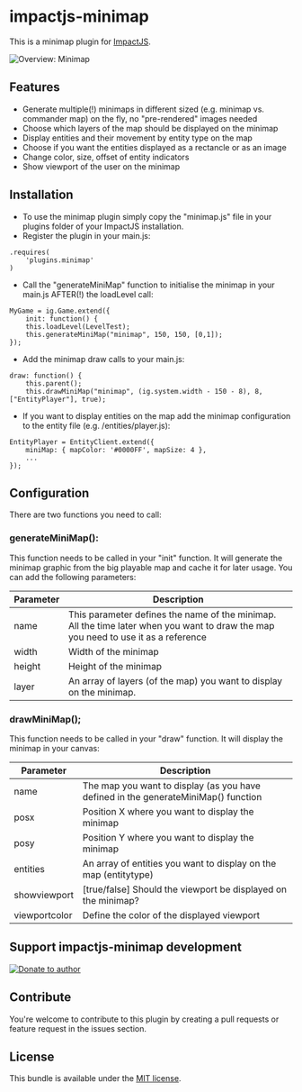 impactjs-minimap
================

This is a minimap plugin for [ImpactJS](http://www.impactjs.com/).

![Overview: Minimap](https://github.com/dryas/impactjs-minimap/blob/master/doc/img/overview.png)

Features
--------

 * Generate multiple(!) minimaps in different sized (e.g. minimap vs. commander map) on the fly, no "pre-rendered" images needed
 * Choose which layers of the map should be displayed on the minimap
 * Display entities and their movement by entity type on the map
 * Choose if you want the entities displayed as a rectancle or as an image
 * Change color, size, offset of entity indicators
 * Show viewport of the user on the minimap

Installation
------------

  * To use the minimap plugin simply copy the "minimap.js" file in your plugins folder of your ImpactJS installation.
  * Register the plugin in your main.js:
```
.requires(
	'plugins.minimap'
)
```
  * Call the "generateMiniMap" function to initialise the minimap in your main.js AFTER(!) the loadLevel call:
```
MyGame = ig.Game.extend({
    init: function() {
    this.loadLevel(LevelTest);
    this.generateMiniMap("minimap", 150, 150, [0,1]);
});
```
  * Add the minimap draw calls to your main.js:
```
draw: function() {
    this.parent();
    this.drawMiniMap("minimap", (ig.system.width - 150 - 8), 8, ["EntityPlayer"], true);
```
  * If you want to display entities on the map add the minimap configuration to the entity file (e.g. /entities/player.js):
```
EntityPlayer = EntityClient.extend({
    miniMap: { mapColor: '#0000FF', mapSize: 4 },
    ...
});
```

Configuration
------------

There are two functions you need to call:

### generateMiniMap():

This function needs to be called in your "init" function. It will generate the minimap graphic from the big playable map and cache it for later usage. You can add the following parameters:

| Parameter        | Description  |
| ---------------- | ------------ |
| name             | This parameter defines the name of the minimap. All the time later when you want to draw the map you need to use it as a reference |
| width            | Width of the minimap |
| height           | Height of the minimap |
| layer            | An array of layers (of the map) you want to display on the minimap. |

### drawMiniMap();

This function needs to be called in your "draw" function. It will display the minimap in your canvas:

| Parameter        | Description  |
| ---------------- | ------------ |
| name             | The map you want to display (as you have defined in the generateMiniMap() function |
| posx             | Position X where you want to display the minimap |
| posy             | Position Y where you want to display the minimap |
| entities         | An array of entities you want to display on the map (entitytype) |
| showviewport     | [true/false] Should the viewport be displayed on the minimap? |
| viewportcolor    | Define the color of the displayed viewport |

Support impactjs-minimap development
------------------------------------

[![Donate to author](https://www.paypalobjects.com/en_US/i/btn/btn_donate_SM.gif)](https://www.paypal.com/cgi-bin/webscr?cmd=_s-xclick&hosted_button_id=6UEHKJ5C3T8BC)

Contribute
--------

You're welcome to contribute to this plugin by creating a pull requests or feature request in the issues section.

License
--------

This bundle is available under the [MIT license](https://github.com/dryas/impactjs-minimap/blob/master/LICENSE).
